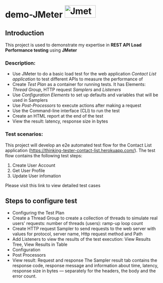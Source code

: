 # demo-JMeter	       <img src="http://home.apache.org/~fschumacher/jmeter.svg" title="Jmeter" alt="Jmeter" width="100" height="40"/>
## Introduction
This project is used to demonstrate my expertise in **REST API Load Performance testing** using **JMeter**

### Description: 
- Use JMeter to do a basic load test for the web application _Contact List application_  to test different APIs to measure the performance of 
- Create _Test Plan_ as a container for running tests. It has Elements:  _Thread Group_, HTTP request _Samplers_ and _Listeners_  
- Use _Configuration Elements_ to set up defaults and variables that will be used in Samplers
- Use _Post-Processors_ to execute actions after making a request
- Use the Command-line interface (CLI) to run the test
- Create an HTML report at the end of the test
- View the result: latency, response size in bytes
 
### Test scenarios:
This project will develop an e2e automated test flow for the Contact List application (https://thinking-tester-contact-list.herokuapp.com/). The test flow contains the following test steps:
1. Create User Account
2. Get User Profile
3. Update User infomation
   
Please visit this link to view detailed test cases 
## Steps to configure test
- Configuring the Test Plan
- Create a Thread Group to create a collection of threads to simulate real users' requests: 
  number of threads (users):
  ramp-up
  loop count
- Create HTTP request Sampler to send requests to the web server with values for protocol, server name, Http request method and Path
- Add Listeners to view the results of the test execution: View Results Tree, View Results in Table
- Configuration
- Post Processors
- View result: Request and response
The Sampler result tab contains the response code, response message and information about time, latency, response size in bytes — separately for the headers, the body and the error count.

